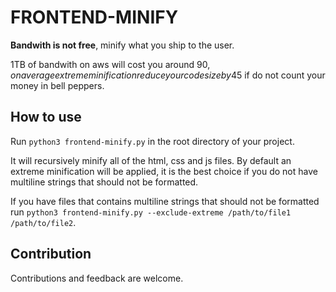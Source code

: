 # FRONTEND-MINIFY

**Bandwith is not free**, minify what you ship to the user.

1TB of bandwith on aws will cost you around 90$, on average extreme minification reduce your code size by 45%, this means saving 11.25kg of bell peppers (in italy 🇮🇹) or 40.5$ if do not count your money in bell peppers.

## How to use

Run `python3 frontend-minify.py` in the root directory of your project.

It will recursively minify all of the html, css and js files.
By default an extreme minification will be applied, it is the best choice if you do not have multiline strings that should not be formatted.

If you have files that contains multiline strings that should not be formatted run `python3 frontend-minify.py --exclude-extreme /path/to/file1 /path/to/file2`.

## Contribution

Contributions and feedback are welcome.